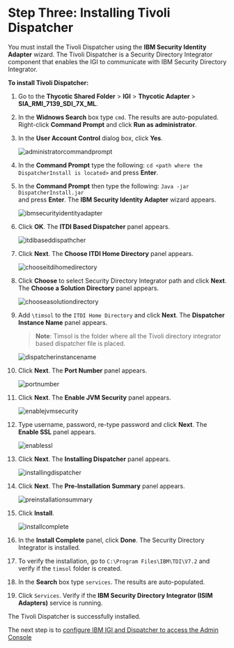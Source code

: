 [title]: # (Installing Tivoli Dispatcher)
[tags]: # (introduction)
[priority]: # (103)
# Step Three: Installing Tivoli Dispatcher

You must install the Tivoli Dispatcher using the **IBM Security Identity Adapter**   wizard. The Tivoli Dispatcher is a Security Directory Integrator component that enables the IGI to communicate with IBM Security Directory Integrator.

**To install Tivoli Dispatcher:**
1.	Go to the **Thycotic Shared Folder** > **IGI** > **Thycotic Adapter** > **SIA_RMI_7139_SDI_7X_ML**.
2.	In the **Widnows Search** box type `cmd`. The results are auto-populated. Right-click **Command Prompt** and click **Run as administrator**.
3.	In the **User Account Control** dialog box, click **Yes**.

     ![administratorcommandprompt](images/administratorcommandprompt.png)

4.	In the **Command Prompt** type the following: 
`cd <path where the DispatcherInstall is located>`
and press **Enter**.
5.	In the **Command Prompt** then type the following:
`Java -jar DispatcherInstall.jar`  
and press **Enter**. The **IBM Security Identity Adapter** wizard appears.

     ![ibmsecurityidentityadapter](images/ibmsecurityidentityadapter.png)

6.	Click **OK**. The **ITDI Based Dispatcher** panel appears.

     ![itdibaseddispathcher](images/itdibaseddispathcher.png)

7.	 Click **Next**. The **Choose ITDI Home Directory** panel appears.

     ![chooseitdihomedirectory](images/chooseitdihomedirectory.png)

8.	 Click **Choose** to select Security Directory Integrator path and click **Next**. The **Choose a Solution Directory** panel appears.

     ![chooseasolutiondirectory](images/chooseasolutiondirectory.png)

9.	 Add `\timsol` to the `ITDI Home Directory` and click **Next**. The **Dispatcher Instance Name** panel appears.

     >**Note**: Timsol is the folder where all the Tivoli directory integrator based dispatcher file is placed.

     ![dispatcherinstancename](images/dispatcherinstancename.png)

10.	 Click **Next**. The **Port Number** panel appears.

     ![portnumber](images/portnumber.png)

11.	 Click **Next**. The **Enable JVM Security** panel appears.

     ![enablejvmsecurity](images/enablejvmsecurity.png)

12.	 Type username, password, re-type  password and click **Next**. The **Enable SSL** panel appears.

     ![enablessl](images/enablessl.png)

13.	 Click **Next**. The **Installing Dispatcher** panel appears.

     ![installingdispatcher](images/installingdispatcher.png)

14.	 Click **Next**. The **Pre-Installation Summary** panel appears.

     ![preinstallationsummary](images/preinstallationsummary.png)

15.	 Click **Install**.

     ![installcomplete](images/installcomplete.png)

16.	In the **Install Complete** panel, click **Done**. The Security Directory Integrator is installed.

17.	To verify the installation, go to `C:\Program Files\IBM\TDI\V7.2` and verify if the `timsol` folder is created.
18.	In the **Search** box type `services`. The results are auto-populated.
19.	Click `Services`. Verify if the **IBM Security Directory Integrator (ISIM Adapters)** service is running.

The Tivoli Dispatcher is successfully installed. 

The next step is to [configure IBM IGI and Dispatcher to access the Admin Console](steps\stepfouraccessadminconsole.md) 